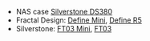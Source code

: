 * NAS case [Silverstone DS380](http://www.silverstonetek.com/product.php?pid=452)
* Fractal Design: [Define Mini](http://www.fractal-design.com/home/product/cases/define-series/define-mini),
  [Define R5](http://www.fractal-design.com/home/product/cases/define-series/define-r5-white)
* Silverstone: [FT03 Mini](http://www.silverstonetek.com/product.php?pid=333), 
  [FT03](http://www.silverstonetek.com/product.php?pid=291&area=en)
